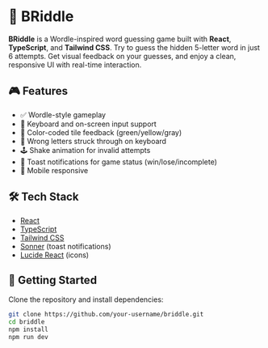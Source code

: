 # 🧩 BRiddle

**BRiddle** is a Wordle-inspired word guessing game built with **React**, **TypeScript**, and **Tailwind CSS**. Try to guess the hidden 5-letter word in just 6 attempts. Get visual feedback on your guesses, and enjoy a clean, responsive UI with real-time interaction.

## 🎮 Features

- ✅ Wordle-style gameplay
- 🎹 Keyboard and on-screen input support
- 🎨 Color-coded tile feedback (green/yellow/gray)
- 🚫 Wrong letters struck through on keyboard
- 🕹 Shake animation for invalid attempts
- 🔔 Toast notifications for game status (win/lose/incomplete)
- 📱 Mobile responsive

## 🛠 Tech Stack

- [React](https://reactjs.org/)
- [TypeScript](https://www.typescriptlang.org/)
- [Tailwind CSS](https://tailwindcss.com/)
- [Sonner](https://sonner.emilkowal.dev/) (toast notifications)
- [Lucide React](https://lucide.dev/) (icons)

## 🚀 Getting Started

Clone the repository and install dependencies:

```bash
git clone https://github.com/your-username/briddle.git
cd briddle
npm install
npm run dev
